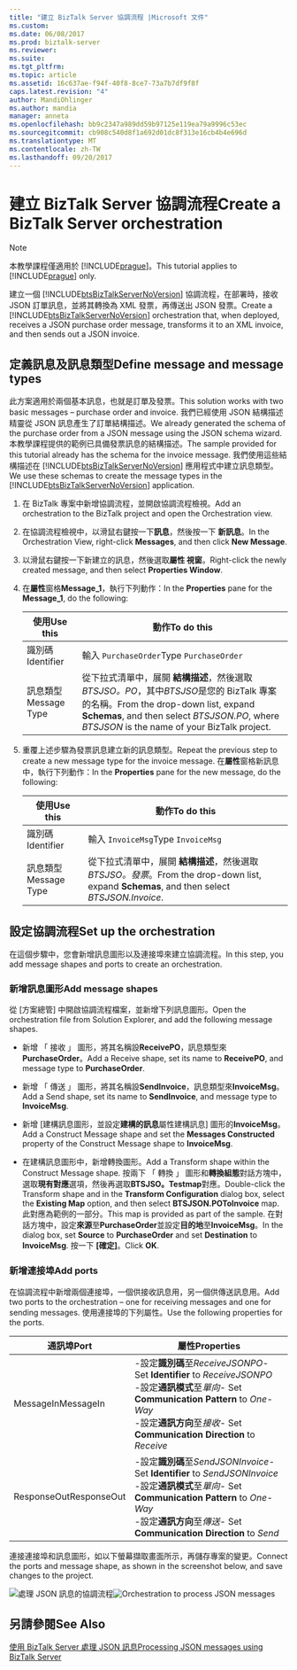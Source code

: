 ```yaml
---
title: "建立 BizTalk Server 協調流程 |Microsoft 文件"
ms.custom: 
ms.date: 06/08/2017
ms.prod: biztalk-server
ms.reviewer: 
ms.suite: 
ms.tgt_pltfrm: 
ms.topic: article
ms.assetid: 16c637ae-f94f-40f8-8ce7-73a7b7df9f8f
caps.latest.revision: "4"
author: MandiOhlinger
ms.author: mandia
manager: anneta
ms.openlocfilehash: bb9c2347a989dd59b97125e119ea79a9996c53ec
ms.sourcegitcommit: cb908c540d8f1a692d01dc8f313e16cb4b4e696d
ms.translationtype: MT
ms.contentlocale: zh-TW
ms.lasthandoff: 09/20/2017
---
```

# <a name="create-a-biztalk-server-orchestration"></a><span data-ttu-id="1162b-102">建立 BizTalk Server 協調流程</span><span class="sxs-lookup"><span data-stu-id="1162b-102">Create a BizTalk Server orchestration</span></span>
> [!NOTE]
>  <span data-ttu-id="1162b-103">本教學課程僅適用於 [!INCLUDE[prague](../includes/prague-md.md)]。</span><span class="sxs-lookup"><span data-stu-id="1162b-103">This tutorial applies to [!INCLUDE[prague](../includes/prague-md.md)] only.</span></span>  
  
 <span data-ttu-id="1162b-104">建立一個 [!INCLUDE[btsBizTalkServerNoVersion](../includes/btsbiztalkservernoversion-md.md)] 協調流程，在部署時，接收 JSON 訂單訊息，並將其轉換為 XML 發票，再傳送出 JSON 發票。</span><span class="sxs-lookup"><span data-stu-id="1162b-104">Create a [!INCLUDE[btsBizTalkServerNoVersion](../includes/btsbiztalkservernoversion-md.md)] orchestration that, when deployed, receives a JSON purchase order message, transforms it to an XML invoice, and then sends out a JSON invoice.</span></span>  
  
## <a name="define-message-and-message-types"></a><span data-ttu-id="1162b-105">定義訊息及訊息類型</span><span class="sxs-lookup"><span data-stu-id="1162b-105">Define message and message types</span></span>  
 <span data-ttu-id="1162b-106">此方案適用於兩個基本訊息，也就是訂單及發票。</span><span class="sxs-lookup"><span data-stu-id="1162b-106">This solution works with two basic messages – purchase order and invoice.</span></span> <span data-ttu-id="1162b-107">我們已經使用 JSON 結構描述精靈從 JSON 訊息產生了訂單結構描述。</span><span class="sxs-lookup"><span data-stu-id="1162b-107">We already generated the schema of the purchase order from a JSON message using the JSON schema wizard.</span></span> <span data-ttu-id="1162b-108">本教學課程提供的範例已具備發票訊息的結構描述。</span><span class="sxs-lookup"><span data-stu-id="1162b-108">The sample provided for this tutorial already has the schema for the invoice message.</span></span> <span data-ttu-id="1162b-109">我們使用這些結構描述在 [!INCLUDE[btsBizTalkServerNoVersion](../includes/btsbiztalkservernoversion-md.md)] 應用程式中建立訊息類型。</span><span class="sxs-lookup"><span data-stu-id="1162b-109">We use these schemas to create the message types in the [!INCLUDE[btsBizTalkServerNoVersion](../includes/btsbiztalkservernoversion-md.md)] application.</span></span>  
  
1.  <span data-ttu-id="1162b-110">在 BizTalk 專案中新增協調流程，並開啟協調流程檢視。</span><span class="sxs-lookup"><span data-stu-id="1162b-110">Add an orchestration to the BizTalk project and open the Orchestration view.</span></span>  
  
2.  <span data-ttu-id="1162b-111">在協調流程檢視中，以滑鼠右鍵按一下**訊息**，然後按一下 **新訊息**。</span><span class="sxs-lookup"><span data-stu-id="1162b-111">In the Orchestration View, right-click **Messages**, and then click **New Message**.</span></span>  
  
3.  <span data-ttu-id="1162b-112">以滑鼠右鍵按一下新建立的訊息，然後選取**屬性 視窗**。</span><span class="sxs-lookup"><span data-stu-id="1162b-112">Right-click the newly created message, and then select **Properties Window**.</span></span>  
  
4.  <span data-ttu-id="1162b-113">在**屬性**窗格**Message_1**，執行下列動作：</span><span class="sxs-lookup"><span data-stu-id="1162b-113">In the **Properties** pane for the **Message_1**, do the following:</span></span>  
  
    |<span data-ttu-id="1162b-114">使用</span><span class="sxs-lookup"><span data-stu-id="1162b-114">Use this</span></span>|<span data-ttu-id="1162b-115">動作</span><span class="sxs-lookup"><span data-stu-id="1162b-115">To do this</span></span>|  
    |--------------|----------------|  
    |<span data-ttu-id="1162b-116">識別碼</span><span class="sxs-lookup"><span data-stu-id="1162b-116">Identifier</span></span>|<span data-ttu-id="1162b-117">輸入 `PurchaseOrder`</span><span class="sxs-lookup"><span data-stu-id="1162b-117">Type `PurchaseOrder`</span></span>|  
    |<span data-ttu-id="1162b-118">訊息類型</span><span class="sxs-lookup"><span data-stu-id="1162b-118">Message Type</span></span>|<span data-ttu-id="1162b-119">從下拉式清單中，展開 **結構描述**，然後選取*BTSJSO。PO*，其中*BTSJSO*是您的 BizTalk 專案的名稱。</span><span class="sxs-lookup"><span data-stu-id="1162b-119">From the drop-down list, expand **Schemas**, and then select *BTSJSON.PO*, where *BTSJSON* is the name of your BizTalk project.</span></span>|  
  
5.  <span data-ttu-id="1162b-120">重覆上述步驟為發票訊息建立新的訊息類型。</span><span class="sxs-lookup"><span data-stu-id="1162b-120">Repeat the previous step to create a new message type for the invoice message.</span></span> <span data-ttu-id="1162b-121">在**屬性**窗格新訊息中，執行下列動作：</span><span class="sxs-lookup"><span data-stu-id="1162b-121">In the **Properties** pane for the new message, do the following:</span></span>  
  
    |<span data-ttu-id="1162b-122">使用</span><span class="sxs-lookup"><span data-stu-id="1162b-122">Use this</span></span>|<span data-ttu-id="1162b-123">動作</span><span class="sxs-lookup"><span data-stu-id="1162b-123">To do this</span></span>|  
    |--------------|----------------|  
    |<span data-ttu-id="1162b-124">識別碼</span><span class="sxs-lookup"><span data-stu-id="1162b-124">Identifier</span></span>|<span data-ttu-id="1162b-125">輸入 `InvoiceMsg`</span><span class="sxs-lookup"><span data-stu-id="1162b-125">Type `InvoiceMsg`</span></span>|  
    |<span data-ttu-id="1162b-126">訊息類型</span><span class="sxs-lookup"><span data-stu-id="1162b-126">Message Type</span></span>|<span data-ttu-id="1162b-127">從下拉式清單中，展開 **結構描述**，然後選取*BTSJSO。發票*。</span><span class="sxs-lookup"><span data-stu-id="1162b-127">From the drop-down list, expand **Schemas**, and then select *BTSJSON.Invoice*.</span></span>|  
  
## <a name="set-up-the-orchestration"></a><span data-ttu-id="1162b-128">設定協調流程</span><span class="sxs-lookup"><span data-stu-id="1162b-128">Set up the orchestration</span></span>  
 <span data-ttu-id="1162b-129">在這個步驟中，您會新增訊息圖形以及連接埠來建立協調流程。</span><span class="sxs-lookup"><span data-stu-id="1162b-129">In this step, you add message shapes and ports to create an orchestration.</span></span>  
  
### <a name="add-message-shapes"></a><span data-ttu-id="1162b-130">新增訊息圖形</span><span class="sxs-lookup"><span data-stu-id="1162b-130">Add message shapes</span></span>  
 <span data-ttu-id="1162b-131">從 [方案總管] 中開啟協調流程檔案，並新增下列訊息圖形。</span><span class="sxs-lookup"><span data-stu-id="1162b-131">Open the orchestration file from Solution Explorer, and add the following message shapes.</span></span>  
  
-   <span data-ttu-id="1162b-132">新增 「 接收 」 圖形，將其名稱設**ReceivePO**，訊息類型來**PurchaseOrder**。</span><span class="sxs-lookup"><span data-stu-id="1162b-132">Add a Receive shape, set its name to **ReceivePO**, and message type to **PurchaseOrder**.</span></span>  
  
-   <span data-ttu-id="1162b-133">新增 「 傳送 」 圖形，將其名稱設**SendInvoice**，訊息類型來**InvoiceMsg**。</span><span class="sxs-lookup"><span data-stu-id="1162b-133">Add a Send shape, set its name to **SendInvoice**, and message type to **InvoiceMsg**.</span></span>  
  
-   <span data-ttu-id="1162b-134">新增 [建構訊息圖形，並設定**建構的訊息**屬性建構訊息] 圖形的**InvoiceMsg**。</span><span class="sxs-lookup"><span data-stu-id="1162b-134">Add a Construct Message shape and set the **Messages Constructed** property of the Construct Message shape to **InvoiceMsg**.</span></span>  
  
-   <span data-ttu-id="1162b-135">在建構訊息圖形中，新增轉換圖形。</span><span class="sxs-lookup"><span data-stu-id="1162b-135">Add a Transform shape within the Construct Message shape.</span></span> <span data-ttu-id="1162b-136">按兩下 「 轉換 」 圖形和**轉換組態**對話方塊中，選取**現有對應**選項，然後再選取**BTSJSO。Testmap**對應。</span><span class="sxs-lookup"><span data-stu-id="1162b-136">Double-click the Transform shape and in the **Transform Configuration** dialog box, select the **Existing Map** option, and then select **BTSJSON.POToInvoice** map.</span></span> <span data-ttu-id="1162b-137">此對應為範例的一部分。</span><span class="sxs-lookup"><span data-stu-id="1162b-137">This map is provided as part of the sample.</span></span> <span data-ttu-id="1162b-138">在對話方塊中，設定**來源**至**PurchaseOrder**並設定**目的地**至**InvoiceMsg**。</span><span class="sxs-lookup"><span data-stu-id="1162b-138">In the dialog box, set **Source** to **PurchaseOrder** and set **Destination** to **InvoiceMsg**.</span></span> <span data-ttu-id="1162b-139">按一下 **[確定]**。</span><span class="sxs-lookup"><span data-stu-id="1162b-139">Click **OK**.</span></span>  
  
### <a name="add-ports"></a><span data-ttu-id="1162b-140">新增連接埠</span><span class="sxs-lookup"><span data-stu-id="1162b-140">Add ports</span></span>  
 <span data-ttu-id="1162b-141">在協調流程中新增兩個連接埠，一個供接收訊息用，另一個供傳送訊息用。</span><span class="sxs-lookup"><span data-stu-id="1162b-141">Add two ports to the orchestration – one for receiving messages and one for sending messages.</span></span> <span data-ttu-id="1162b-142">使用連接埠的下列屬性。</span><span class="sxs-lookup"><span data-stu-id="1162b-142">Use the following properties for the ports.</span></span>  
  
|<span data-ttu-id="1162b-143">通訊埠</span><span class="sxs-lookup"><span data-stu-id="1162b-143">Port</span></span>|<span data-ttu-id="1162b-144">屬性</span><span class="sxs-lookup"><span data-stu-id="1162b-144">Properties</span></span>|  
|----------|----------------|  
|<span data-ttu-id="1162b-145">MessageIn</span><span class="sxs-lookup"><span data-stu-id="1162b-145">MessageIn</span></span>|<span data-ttu-id="1162b-146">-設定**識別碼**至*ReceiveJSONPO*</span><span class="sxs-lookup"><span data-stu-id="1162b-146">-   Set **Identifier** to *ReceiveJSONPO*</span></span><br /><span data-ttu-id="1162b-147">-設定**通訊模式**至*單向*</span><span class="sxs-lookup"><span data-stu-id="1162b-147">-   Set **Communication Pattern** to *One-Way*</span></span><br /><span data-ttu-id="1162b-148">-設定**通訊方向**至*接收*</span><span class="sxs-lookup"><span data-stu-id="1162b-148">-   Set **Communication Direction** to *Receive*</span></span>|  
|<span data-ttu-id="1162b-149">ResponseOut</span><span class="sxs-lookup"><span data-stu-id="1162b-149">ResponseOut</span></span>|<span data-ttu-id="1162b-150">-設定**識別碼**至*SendJSONInvoice*</span><span class="sxs-lookup"><span data-stu-id="1162b-150">-   Set **Identifier** to *SendJSONInvoice*</span></span><br /><span data-ttu-id="1162b-151">-設定**通訊模式**至*單向*</span><span class="sxs-lookup"><span data-stu-id="1162b-151">-   Set **Communication Pattern** to *One-Way*</span></span><br /><span data-ttu-id="1162b-152">-設定**通訊方向**至*傳送*</span><span class="sxs-lookup"><span data-stu-id="1162b-152">-   Set **Communication Direction** to *Send*</span></span>|  
  
 <span data-ttu-id="1162b-153">連接連接埠和訊息圖形，如以下螢幕擷取畫面所示，再儲存專案的變更。</span><span class="sxs-lookup"><span data-stu-id="1162b-153">Connect the ports and message shape, as shown in the screenshot below, and save changes to the project.</span></span>  
  
 <span data-ttu-id="1162b-154">![處理 JSON 訊息的協調流程](../core/media/btsjson-orchestration.png "BTSJSON_Orchestration")</span><span class="sxs-lookup"><span data-stu-id="1162b-154">![Orchestration to process JSON messages](../core/media/btsjson-orchestration.png "BTSJSON_Orchestration")</span></span>  
  
## <a name="see-also"></a><span data-ttu-id="1162b-155">另請參閱</span><span class="sxs-lookup"><span data-stu-id="1162b-155">See Also</span></span>  
 [<span data-ttu-id="1162b-156">使用 BizTalk Server 處理 JSON 訊息</span><span class="sxs-lookup"><span data-stu-id="1162b-156">Processing JSON messages using BizTalk Server</span></span>](../core/processing-json-messages-using-biztalk-server.md)
